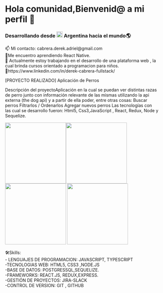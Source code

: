 
### <h1>Hola comunidad,Bienvenid@ a mi perfil 👋</h1> 
<h3>Desarrollando desde  <img  widht="20" height="20" src="https://images.emojiterra.com/google/noto-emoji/v2.028/128px/1f1e6-1f1f7.png"> Argentina hacia el mundo🌎</h3>
 <p> 
 📫 Mi contacto: cabrera.derek.adriel@gmail.com     <br>
🌱Me encuentro aprendiendo React Native.     <br>
🔭 Actualmente estoy trabajando en el desarrollo de una plataforma web , la cual brinda cursos orientado a programacion para niños.     <br>
📌https://www.linkedin.com/in/derek-cabrera-fullstack/     <br>
 </p> 
 
 
 [PROYECTO REALIZADO]
 Aplicación de Perros


Descripción del proyectoAplicación en la cual se puedan ver distintas razas de perro junto con información relevante de las mismas utilizando la api externa (the dog api) y a partir de ella poder, entre otras cosas:
Buscar perros
Filtrarlos / Ordenarlos
Agregar nuevos perros
Las tecnologías con las cual se desarrollo fueron: Html5, Css3,JavaScript , React, Redux, Node y Sequelize.

 <img  widht="200" height="200" src="https://i.postimg.cc/bJcx91QM/appDog2.jpg"><img  widht="200" height="200" src="https://i.postimg.cc/kgGvJJJj/appDog.jpg">
   <img  widht="200" height="200" src="https://i.postimg.cc/13dc4k4y/appDog4.jpg"> <img  widht="200" height="200" src="https://i.postimg.cc/KYg7T0gB/appDog3.jpg">
    
    
  
 

  <span>
    🛠Skills:
    <br>
    - LENGUAJES DE PROGRAMACION: JAVASCRIPT, TYPESCRIPT
     <br>
    -TECNOLOGIAS WEB: HTML5, CSS3 ,NODE.JS
     <br>
    -BASE DE DATOS: POSTGRESSQL,SEQUELIZE. 
    <br>
    -FRAMEWORKS: REACT.JS, REDUX,EXPRESS.
    <br>
    -GESTIÓN DE PROYECTOS: JIRA-SLACK 
    <br>
    -CONTROL DE VERSION: GIT , GITHUB
  </span>


<!--
**DeeRo-dev/DeeRo-dev** is a ✨ _special_ ✨ repository because its `README.md` (this file) appears on your GitHub profile.

Here are some ideas to get you started:
-->

